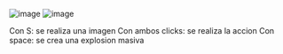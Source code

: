 ![image](https://github.com/user-attachments/assets/d7dc2546-dd64-4124-ad76-8a8ae889438f)
![image](https://github.com/user-attachments/assets/59881996-f9d5-4a11-9802-5c589b420296)

Con S: se realiza una imagen
Con ambos clicks: se realiza la accion
Con space: se crea una explosion masiva
